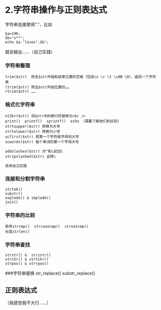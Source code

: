 ﻿# 2.字符串操作与正则表达式

字符串连接使用"."，比如
```
$a=196;
$b="s**";
echo $a."loves".$b";
```
就会输出……（自己实践）

### 字符串整理
	trim($str)  除去$str开始和结束位置的空格（包括\n \r \t \x0B \0），返回一个字符串
	ltrim($str) 除去$str开始位置的……
	rtrim($str) ……
	
### 格式化字符串
	nl2br($str) 将$str中的换行符替换为<br />
	print()  printf()  sprintf()  echo （需要了解他们的区别）
	strtoupper($str) 转换为大写
	strtolower($str) 转换为小写
	ucfirst($str) 若第一个字符是字母则大写
	ucwords($str) 每个单词的第一个字母大写
	
	addslashes($str) 对"和\前加\
	stripslashed($str) 去除\

	具体自己实践
	
### 连接和分割字符串
	strtok()
	substr()
	explode() & implode()
	join()
	
### 字符串的比较
	排序strcmp()  strcasecmp()  strnatcmp()
	长度strlen()
	
### 字符串查找
	strstr() &	stristr()
	strchr() & strtchr()
	strpos() & strrpos()
	
###字符串替换
	str_replace()  substr_replace()
	
## 正则表达式

（我感觉我不大行……）